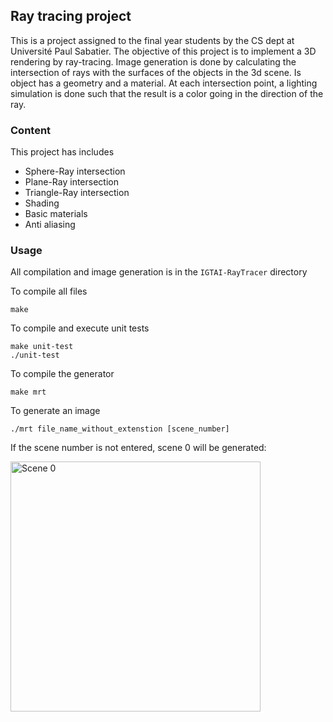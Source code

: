 ## Ray tracing project

This is a project assigned to the final year students by the CS dept at Université Paul Sabatier. The objective of this project is to implement a 3D rendering by ray-tracing. Image generation is done by calculating the intersection of rays with the surfaces of the objects in the 3d scene. Is object has a geometry and a material. At each intersection point, a lighting simulation is done such that the result is a color going in the direction of the ray.

### Content

This project has includes

* Sphere-Ray intersection
* Plane-Ray intersection
* Triangle-Ray intersection
* Shading
* Basic materials
* Anti aliasing


### Usage

All compilation and image generation is in the `IGTAI-RayTracer` directory

To compile all files
```
make
```

To compile and execute unit tests
```
make unit-test
./unit-test
```

To compile the generator
```
make mrt
```

To generate an image
```
./mrt file_name_without_extenstion [scene_number]
```
If the scene number is not entered, scene 0 will be generated:

<img src="https://raw.githubusercontent.com/RainAlexandra/TP_IGTAI/master/myImgs/tp32-scene0.png" width="400" title="Scene 0">


